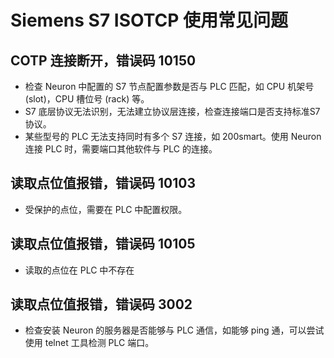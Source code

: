 # Siemens S7 ISOTCP 使用常见问题

## COTP 连接断开，错误码 10150

* 检查 Neuron 中配置的 S7 节点配置参数是否与 PLC 匹配，如 CPU 机架号 (slot)，CPU 槽位号 (rack) 等。
* S7 底层协议无法识别，无法建立协议层连接，检查连接端口是否支持标准S7协议。
* 某些型号的 PLC 无法支持同时有多个 S7 连接，如 200smart。使用 Neuron 连接 PLC 时，需要端口其他软件与 PLC 的连接。

## 读取点位值报错，错误码 10103

* 受保护的点位，需要在 PLC 中配置权限。

## 读取点位值报错，错误码 10105

* 读取的点位在 PLC 中不存在

## 读取点位值报错，错误码 3002

* 检查安装 Neuron 的服务器是否能够与 PLC 通信，如能够 ping 通，可以尝试使用 telnet 工具检测 PLC 端口。

